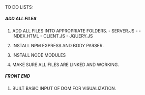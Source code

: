 TO DO LISTS:

##### ADD ALL FILES

1. ADD ALL FILES INTO APPROPRIATE FOLDERS. 
    <SERVER>
        - SERVER.JS
        - <PUBLIC>
            -INDEX.HTML
            <SCRIPTS>
                - CLIENT.JS
                - JQUERY.JS
            <STYLES>

2. INSTALL NPM EXPRESS AND BODY PARSER.
3. INSTALL NODE MODULES
4. MAKE SURE ALL FILES ARE LINKED AND WORKING. 

##### FRONT END 

1. BUILT BASIC INPUT OF DOM FOR VISUALIZATION.

